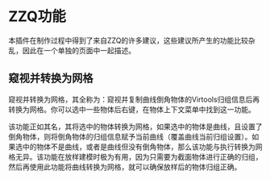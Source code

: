 # ZZQ功能

本插件在制作过程中得到了来自ZZQ的许多建议，这些建议所产生的功能比较杂乱，因此在一个单独的页面中一起描述。

## 窥视并转换为网格

窥视并转换为网格，其全称为：窥视并复制曲线倒角物体的Virtools归组信息后再转换为网格。你可以选中一些物体后右键，在物体上下文菜单中找到这一功能。

该功能正如其名，其将选中的物体转换为网格，如果选中的物体是曲线，且设置了倒角物体，则将倒角物体的归组信息赋予当前曲线（覆盖曲线当前归组设置）。如果选中的物体不是曲线，或者是曲线但没有倒角物体，那么该功能与执行转换为网格无异。该功能在放样建模时极为有用，因为只需要为截面物体进行正确的归组，然后再使用此功能将曲线转换为网格，就可以确保放样后的物体归组正确。
